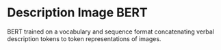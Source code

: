 # Description Image BERT
BERT trained on a vocabulary and sequence format concatenating verbal description tokens to token representations of images.
